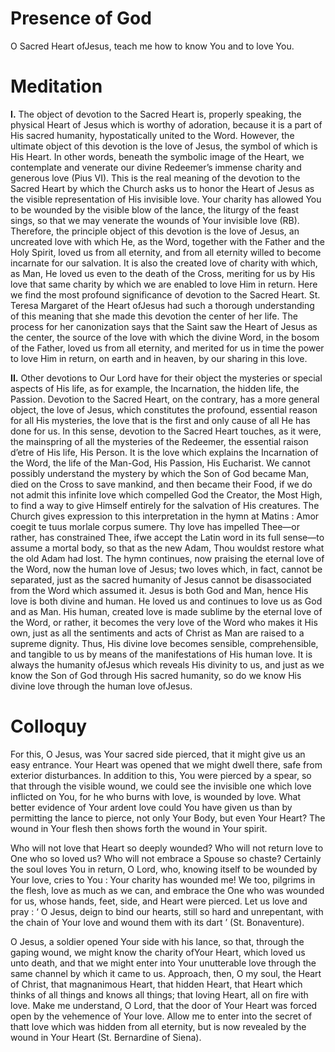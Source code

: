 # Presence of God

O Sacred Heart ofJesus, teach me how to know You and to love You.

# Meditation

**I.** The object of devotion to the Sacred Heart is, properly speaking, the physical Heart of Jesus which is worthy of adoration, because it is a part of His sacred humanity, hypostatically united to the Word. However, the ultimate object of this devotion is the love of Jesus, the symbol of which is His Heart. In other words, beneath the symbolic image of the Heart, we contemplate and venerate our divine Redeemer’s immense charity and generous love (Pius VI). This is the real meaning of the devotion to the Sacred Heart by which the Church asks us to honor the Heart of Jesus as the visible representation of His invisible love. Your charity has allowed You to be wounded by the visible blow of the lance, the liturgy of the feast sings, so that we may venerate the wounds of Your invisible love (RB). Therefore, the principle object of this devotion is the love of Jesus, an uncreated love with which He, as the Word, together with the Father and the Holy Spirit, loved us from all eternity, and from all eternity willed to become incarnate for our salvation. It is also the created love of charity with which, as Man, He loved us even to the death of the Cross, meriting for us by His love that same charity by which we are enabled to love Him in return. Here we find the most profound significance of devotion to the Sacred Heart. St. Teresa Margaret of the Heart ofJesus had such a thorough understanding of this meaning that she made this devotion the center of her life. The process for her canonization says that the Saint saw the Heart of Jesus as the center, the source of the love with which the divine Word, in the bosom of the Father, loved us from all eternity, and merited for us in time the power to love Him in return, on earth and in heaven, by our sharing in this love.

**II.** Other devotions to Our Lord have for their object the mysteries or special aspects of His life, as for example, the Incarnation, the hidden life, the Passion. Devotion to the Sacred Heart, on the contrary, has a more general object, the love of Jesus, which constitutes the profound, essential reason for all His mysteries, the love that is the first and only cause of all He has done for us. In this sense, devotion to the Sacred Heart touches, as it were, the mainspring of all the mysteries of the Redeemer, the essential raison d’etre of His life, His Person. It is the love which explains the Incarnation of the Word, the life of the Man-God, His Passion, His Eucharist. We cannot possibly understand the mystery by which the Son of God became Man, died on the Cross to save mankind, and then became their Food, if we do not admit this infinite love which compelled God the Creator, the Most High, to find a way to give Himself entirely for the salvation of His creatures. The Church gives expression to this interpretation in the hymn at Matins : Amor coegit te tuus morlale corpus sumere. Thy love has impelled Thee—or rather, has constrained Thee, ifwe accept the Latin word in its full sense—to assume a mortal body, so that as the new Adam, Thou wouldst restore what the old Adam had lost. The hymn continues, now praising the eternal love of the Word, now the human love of Jesus; two loves which, in fact, cannot be separated, just as the sacred humanity of Jesus cannot be disassociated from the Word which assumed it. Jesus is both God and Man, hence His love is both divine and human. He loved us and continues to love us as God and as Man. His human, created love is made sublime by the eternal love of the Word, or rather, it becomes the very love of the Word who makes it His own, just as all the sentiments and acts of Christ as Man are raised to a supreme dignity. Thus, His divine love becomes sensible, comprehensible, and tangible to us by means of the manifestations of His human love. It is always the humanity ofJesus which reveals His divinity to us, and just as we know the Son of God through His sacred humanity, so do we know His divine love through the human love ofJesus.

# Colloquy

For this, O Jesus, was Your sacred side pierced, that it might give us an easy entrance. Your Heart was opened that we might dwell there, safe from exterior disturbances. In addition to this, You were pierced by a spear, so that through the visible wound, we could see the invisible one which love inflicted on You, for he who burns with love, is wounded by love. What better evidence of Your ardent love could You have given us than by permitting the lance to pierce, not only Your Body, but even Your Heart? The wound in Your flesh then shows forth the wound in Your spirit.

Who will not love that Heart so deeply wounded? Who will not return love to One who so loved us? Who will not embrace a Spouse so chaste? Certainly the soul loves You in return, O Lord, who, knowing itself to be wounded by Your love, cries to You : Your charity has wounded me! We too, pilgrims in the flesh, love as much as we can, and embrace the One who was wounded for us, whose hands, feet, side, and Heart were pierced. Let us love and pray : ‘ O Jesus, deign to bind our hearts, still so hard and unrepentant, with the chain of Your love and wound them with its dart ’ (St. Bonaventure).

O Jesus, a soldier opened Your side with his lance, so that, through the gaping wound, we might know the charity ofYour Heart, which loved us unto death, and that we might enter into Your unutterable love through the same channel by which it came to us. Approach, then, O my soul, the Heart of Christ, that magnanimous Heart, that hidden Heart, that Heart which thinks of all things and knows all things; that loving Heart, all on fire with love. Make me understand, O Lord, that the door of Your Heart was forced open by the vehemence of Your love. Allow me to enter into the secret of thatt love which was hidden from all eternity, but is now revealed by the wound in Your Heart (St. Bernardine of Siena).
